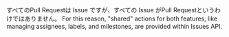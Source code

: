 すべてのPull Requestは Issue ですが、すべての Issue がPull Requestというわけではありません。 For this reason, "shared" actions for both features, like managing assignees, labels, and milestones, are provided within Issues API.
